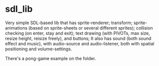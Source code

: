 # sdl_lib

Very simple SDL-based lib that has sprite-renderer; transform; sprite-animations (based on sprite-sheets or several different sprites); collision checking (on enter, stay and exit); text drawing (with PIVOTs, max size, resize height, reisize freely), and buttons; It also has sound (both sound effect and music), with audio-source and audio-listener, both with spatial positioning and volume-settings.

There's a pong-game example on the folder.
